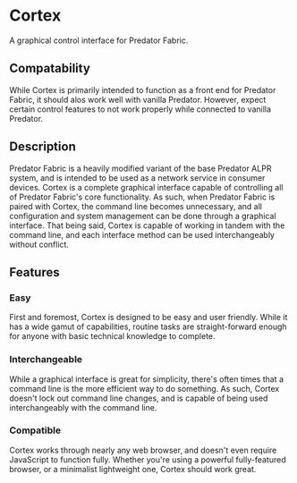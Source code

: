 # Cortex

A graphical control interface for Predator Fabric.


## Compatability

While Cortex is primarily intended to function as a front end for Predator Fabric, it should alos work well with vanilla Predator. However, expect certain control features to not work properly while connected to vanilla Predator.

## Description

Predator Fabric is a heavily modified variant of the base Predator ALPR system, and is intended to be used as a network service in consumer devices. Cortex is a complete graphical interface capable of controlling all of Predator Fabric's core functionality. As such, when Predator Fabric is paired with Cortex, the command line becomes unnecessary, and all configuration and system management can be done through a graphical interface. That being said, Cortex is capable of working in tandem with the command line, and each interface method can be used interchangeably without conflict.


## Features

### Easy

First and foremost, Cortex is designed to be easy and user friendly. While it has a wide gamut of capabilities, routine tasks are straight-forward enough for anyone with basic technical knowledge to complete.

### Interchangeable

While a graphical interface is great for simplicity, there's often times that a command line is the more efficient way to do something. As such, Cortex doesn't lock out command line changes, and is capable of being used interchangeably with the command line.

### Compatible

Cortex works through nearly any web browser, and doesn't even require JavaScript to function fully. Whether you're using a powerful fully-featured browser, or a minimalist lightweight one, Cortex should work great.
